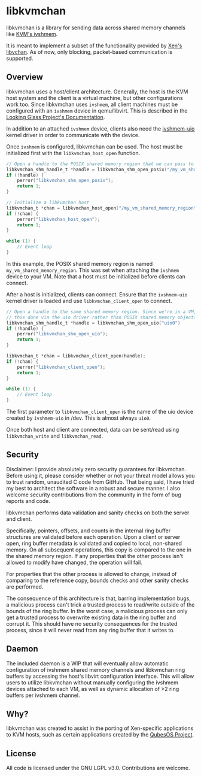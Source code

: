 libkvmchan
======
libkvmchan is a library for sending data across shared memory channels like [KVM's ivshmem](https://github.com/qemu/qemu/blob/master/docs/specs/ivshmem-spec.txt).

It is meant to implement a subset of the functionality provided by [Xen's libvchan](https://www.cs.uic.edu/~xzhang/vchan/#x1-20002).
As of now, only blocking, packet-based communication is supported.

Overview
-----
libkvmchan uses a host/client architecture. Generally, the host is the KVM host system and the client is a virtual machine, but other configurations work too.
Since libkvmchan uses `ivshmem`, all client machines must be configured with an `ivshmem` device in qemu/libvirt.
This is described in the [Looking Glass Project's Documentation](https://looking-glass.hostfission.com/quickstart/linux/libvirt).

In addition to an attached `ivshmem` device, clients also need the [ivshmem-uio](https://github.com/shawnanastasio/ivshmem-uio)
kernel driver in order to communicate with the device.

Once `ivshmem` is configured, libkvmchan can be used. The host must be initialized first with the `libkvmchan_host_open`
function.
```C
// Open a handle to the POSIX shared memory region that we can pass to libkvmchan_host_open
libkvmchan_shm_handle_t *handle = libkvmchan_shm_open_posix("/my_vm_shared_memory_region");
if (!handle) {
    perror("libkvmchan_shm_open_posix");
    return 1;
}

// Initialize a libkvmchan host
libkvmchan_t *chan = libkvmchan_host_open("/my_vm_shared_memory_region");
if (!chan) {
    perror("libkvmchan_host_open");
    return 1;
}

while (1) {
    // Event loop
}
```
In this example, the POSIX shared memory region is named `my_vm_shared_memory_region`. This was set when attaching the `ivshmem`
device to your VM. Note that a host must be initialized before clients can connect.

After a host is initialized, clients can connect. Ensure that the `ivshmem-uio` kernel driver is loaded and use
`libkvmchan_client_open` to connect.
```C
// Open a handle to the same shared memory region. Since we're in a VM,
// this done via the uio driver rather than POSIX shared memory objects.
libkvmchan_shm_handle_t *handle = libkvmchan_shm_open_uio("uio0")
if (!handle) {
    perror("libkvmchan_shm_open_uio");
    return 1;
}

libkvmchan_t *chan = libkvmchan_client_open(handle);
if (!chan) {
    perror("libkvmchan_client_open");
    return 1;
}

while (1) {
    // Event loop
}
```
The first parameter to `libkvmchan_client_open` is the name of the uio device created by `ivshmem-uio` in /dev.
This is almost always `uio0`.

Once both host and client are connected, data can be sent/read using `libkvmchan_write` and `libkvmchan_read`.

Security
--------
Disclaimer: I provide absolutely zero security guarantees for libkvmchan. Before using it, please consider
whether or not your threat model allows you to trust random, unaudited C code from GitHub.
That being said, I have tried my best to architect the software in a robust and secure manner.
I also welcome security contributions from the community in the form of bug reports and code.

libkvmchan performs data validation and sanity checks on both the server and client.

Specifically, pointers, offsets, and counts in the internal ring buffer structures are validated before
each operation. Upon a client or server open, ring buffer metadata is validated and copied to
local, non-shared memory. On all subsequent operations, this copy is compared
to the one in the shared memory region. If any properties that the other process isn't allowed
to modify have changed, the operation will fail.

For properties that the other process is allowed to change, instead of comparing to the reference copy,
bounds checks and other sanity checks are performed.

The consequence of this architecture is that, barring implementation bugs, a malicious process
can't trick a trusted process to read/write outside of the bounds of the ring buffer. In the
worst case, a malicious process can only get a trusted process to overwrite existing data
in the ring buffer and corrupt it. This should have no security consequences for the
trusted process, since it will never read from any ring buffer that it writes to.

Daemon
------
The included daemon is a WIP that will eventually allow automatic configuration of ivshmem shared memory channels
and libkvmchan ring buffers by accessing the host's libvirt configuration interface. This will allow users
to utilize libkvmchan without manually configuring the ivshmem devices attached to each VM, as well as
dynamic allocation of >2 ring buffers per ivshmem channel.

Why?
---
libkvmchan was created to assist in the porting of Xen-specific applications to KVM hosts, such as 
certain applications created by the [QubesOS Project](https://www.qubes-os.org).

License
----
All code is licensed under the GNU LGPL v3.0. Contributions are welcome.
